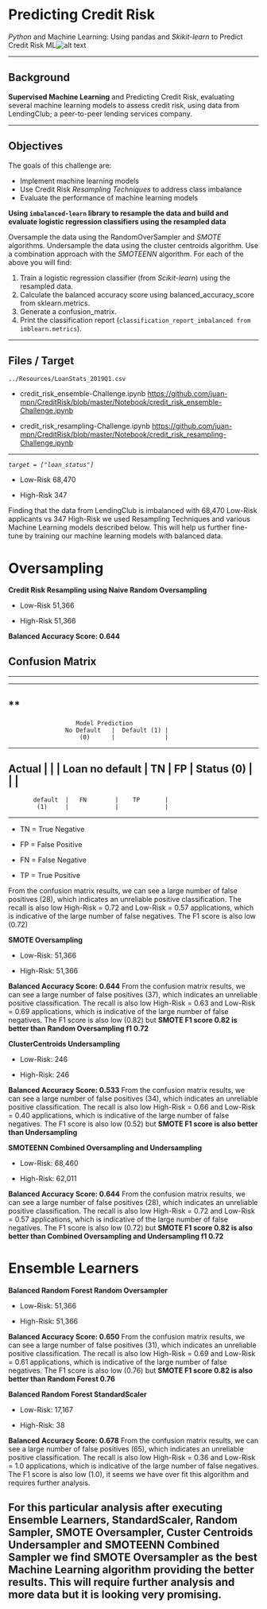 # Predicting Credit Risk
*Python* and Machine Learning: Using pandas and *Skikit-learn* to Predict Credit Risk
ML![alt text](https://thumbs.dreamstime.com/b/machine-learning-vector-banner-word-line-icon-machine-learning-vector-banner-word-line-icon-vector-background-117806401.jpg)
***
## Background
**Supervised Machine Learning** and Predicting Credit Risk, evaluating several machine learning models to assess credit risk, using data from LendingClub; a peer-to-peer lending services company.
***
## Objectives
The goals of this challenge are:

- Implement machine learning models
- Use Credit Risk *Resampling Techniques* to address class imbalance
- Evaluate the performance of machine learning models

**Using `imbalanced-learn` library to resample the data and build and evaluate logistic regression classifiers using the resampled data**

Oversample the data using the RandomOverSampler and *SMOTE* algorithms.
Undersample the data using the cluster centroids algorithm.
Use a combination approach with the *SMOTEENN* algorithm.
For each of the above you will find:

1. Train a logistic regression classifier (from *Scikit-learn*) using the resampled data.
2. Calculate the balanced accuracy score using balanced_accuracy_score from sklearn.metrics.
3. Generate a confusion_matrix.
4. Print the classification report (`classification_report_imbalanced from imblearn.metrics`).
___
## Files / Target
`../Resources/LoanStats_2019Q1.csv`
- credit_risk_ensemble-Challenge.ipynb
https://github.com/juan-mpn/CreditRisk/blob/master/Notebook/credit_risk_ensemble-Challenge.ipynb
+ credit_risk_resampling-Challenge.ipynb
https://github.com/juan-mpn/CreditRisk/blob/master/Notebook/credit_risk_resampling-Challenge.ipynb

___
*`target = ["loan_status"]`*
+ Low-Risk  68,470
- High-Risk    347

Finding that the data from LendingClub is imbalanced with 68,470 Low-Risk applicants vs 347 High-Risk we used Resampling Techniques and various Machine Learning models described below. This will help us further fine-tune by training our machine learning models with balanced data. 

# Oversampling
**Credit Risk Resampling using Naive Random Oversampling**
+ Low-Risk  51,366
- High-Risk 51,366

**Balanced Accuracy Score: 0.644**

## Confusion Matrix
---
---
**
---
                       Model Prediction 
                    No Default   |  Default (1) |
                        (0)      |              |
---
Actual              |             |             |
Loan    no default  |   TN        |    FP       |
Status      (0)     |             |             |
---
           default  |   FN        |    TP       |
            (1)     |             |             |
---
- TN = True Negative
+ FP = False Positive
- FN = False Negative
+ TP = True Positive

From the confusion matrix results, we can see a large number of false positives (28),  which indicates an unreliable positive classification. The recall is also low High-Risk = 0.72 and Low-Risk = 0.57 applications, which is indicative of the large number of false negatives. The F1 score is also low (0.72)

**SMOTE Oversampling**
+ Low-Risk:  51,366
- High-Risk: 51,366

**Balanced Accuracy Score: 0.644**
From the confusion matrix results, we can see a large number of false positives (37),  which indicates an unreliable positive classification. The recall is also low High-Risk = 0.63 and Low-Risk = 0.69 applications, which is indicative of the large number of false negatives. The F1 score is also low (0.82) but **SMOTE F1 score 0.82  is better than Random Oversampling f1 0.72**

**ClusterCentroids Undersampling**
+ Low-Risk:  246
- High-Risk: 246

**Balanced Accuracy Score: 0.533**
From the confusion matrix results, we can see a large number of false positives (34),  which indicates an unreliable positive classification. The recall is also low High-Risk = 0.66 and Low-Risk = 0.40 applications, which is indicative of the large number of false negatives. The F1 score is also low (0.52) but **SMOTE F1 score is also better than Undersampling**

**SMOTEENN Combined Oversampling and Undersampling**
+ Low-Risk:  68,460
- High-Risk: 62,011

**Balanced Accuracy Score: 0.644**
From the confusion matrix results, we can see a large number of false positives (28),  which indicates an unreliable positive classification. The recall is also low High-Risk = 0.72 and Low-Risk = 0.57 applications, which is indicative of the large number of false negatives. The F1 score is also low (0.72) but **SMOTE F1 score 0.82  is also better than Combined Oversampling and Undersampling f1 0.72**

# Ensemble Learners
**Balanced Random Forest Random Oversampler**
+ Low-Risk:  51,366
- High-Risk: 51,366

**Balanced Accuracy Score: 0.650**
From the confusion matrix results, we can see a large number of false positives (31),  which indicates an unreliable positive classification. The recall is also low High-Risk = 0.69 and Low-Risk = 0.61 applications, which is indicative of the large number of false negatives. The F1 score is also low (0.76) but  **SMOTE F1 score 0.82 is also better than Random Forest 0.76**

**Balanced Random Forest StandardScaler**
+ Low-Risk:  17,167
- High-Risk: 38

**Balanced Accuracy Score: 0.678**
From the confusion matrix results, we can see a large number of false positives (65),  which indicates an unreliable positive classification. The recall is also low High-Risk = 0.36 and Low-Risk = 1.0 applications, which is indicative of the large number of false negatives. The F1 score is also low (1.0), it seems we have over fit this algorithm and requires further analysis.

## For this particular analysis after executing Ensemble Learners, StandardScaler, Random Sampler, SMOTE Oversampler, Custer Centroids Undersampler and SMOTEENN Combined Sampler we find SMOTE Oversampler as the best Machine Learning algorithm providing the better results. This will require further analysis and more data but it is looking very promising. 



